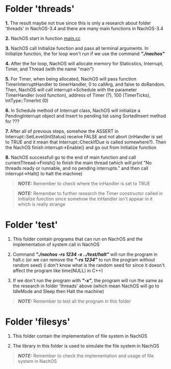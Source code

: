 # Folder 'threads'

**1.** The result maybe not true since this is only a research about folder 'threads' in NachOS-3.4 and there are many main functions in NachOS-3.4

**2.** NachOS start in function [main.cc](../NachOS-Development/nachos/nachos-3.4/code/threads/main.cc)

**3.** NachOS call Initialize function and pass all terminal arguments. In Initialize function, the for loop won't run if we use the command ***"./nachos"***

**4.** After the for loop, NachOS will allocate memory for Staticstics, Interrupt, Timer, and Thread (with the name "main")

**5.** For Timer, when being allocated, NachOS will pass function TimerInterruptHandler to timerHandler, 0 to callArg, and false to doRandom. Then, NachOS will call interrupt->Schedule with the parameter TimerHandler (void function), address of Timer (?), 100 (TimerTicks), IntType::TimerInt (0)

**6.** In Schedule method of Interrupt class, NachOS will initialize a PendingInterrupt object and Insert to pending list using SortedInsert method for ???

**7.** After all of previous steps, somehow the ASSERT in Interrupt::SetLevel(IntStatus) receive FALSE and not abort (inHandler is set to TRUE and it mean that Interrupt::CheckIfDue is called somewhere?). Then the NachOS finish interrupt->Enable() and go out from Initialize function

**8.** NachOS successfull go to the end of main function and call currentThread->Finish() to finish the main thread (which will print "No threads ready or runnable, and no pending interrupts." and then call interrupt->Halt() to halt the machine)

> **_NOTE:_** Remember to check where the inHandler is set to TRUE

> **_NOTE:_** Remember to further research the Timer constructor called in Initialize function since somehow the inHandler isn't appear in it which is really strange

# Folder 'test'

1. This folder contain programs that can run on NachOS and the implementation of system call in NachOS

2. Command ***"./nachos -rs 1234 -x ../test/halt"*** will run the program in halt.c (or we can remove the ***"-rs 1234"*** to run the program without random seed) (i don't know what is the random seed for since it doesn't affect the program like time(NULL) in C++)

3. If we don't run the program with ***"-x"***, the program will run the same as the research in folder 'threads' above (which mean NachOS will go to IdleMode and Sleep then Halt the machine)

> **_NOTE:_** Remember to test all the program in this folder

# Folder 'filesys'

1. This folder contain the implementation of file system in NachOS

2. The library in this folder is used to simulate the file system in NachOS

> **_NOTE:_** Remember to check the implementation and usage of file system in NachOS